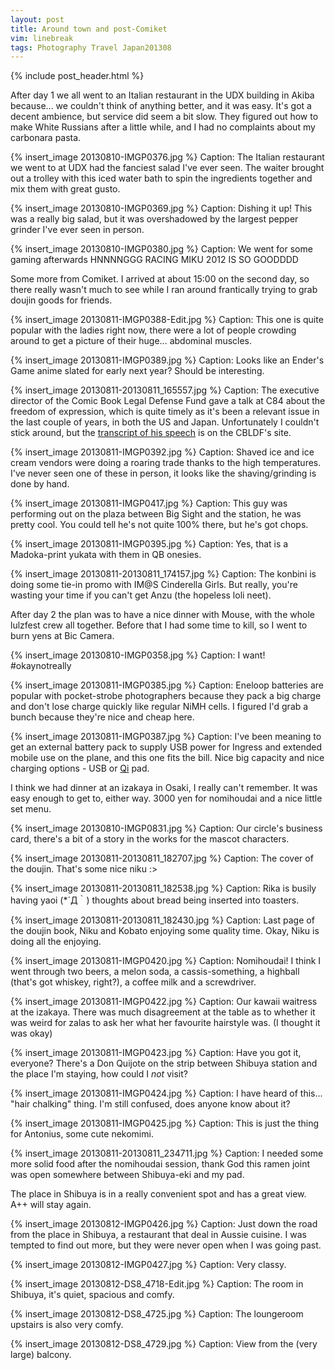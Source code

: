 ```yaml
---
layout: post
title: Around town and post-Comiket
vim: linebreak
tags: Photography Travel Japan201308
---
```


{% include post_header.html %}


After day 1 we all went to an Italian restaurant in the UDX building in Akiba because... we couldn't think of anything better, and it was easy. It's got a decent ambience, but service did seem a bit slow. They figured out how to make White Russians after a little while, and I had no complaints about my carbonara pasta.

{% insert_image 20130810-IMGP0376.jpg %}
Caption: The Italian restaurant we went to at UDX had the fanciest salad I've ever seen. The waiter brought out a trolley with this iced water bath to spin the ingredients together and mix them with great gusto.

{% insert_image 20130810-IMGP0369.jpg %}
Caption: Dishing it up! This was a really big salad, but it was overshadowed by the largest pepper grinder I've ever seen in person.

{% insert_image 20130810-IMGP0380.jpg %}
Caption: We went for some gaming afterwards HNNNNGGG RACING MIKU 2012 IS SO GOODDDD


Some more from Comiket. I arrived at about 15:00 on the second day, so there really wasn't much to see while I ran around frantically trying to grab doujin goods for friends.


{% insert_image 20130811-IMGP0388-Edit.jpg %}
Caption: This one is quite popular with the ladies right now, there were a lot of people crowding around to get a picture of their huge... abdominal muscles.

{% insert_image 20130811-IMGP0389.jpg %}
Caption: Looks like an Ender's Game anime slated for early next year? Should be interesting.

{% insert_image 20130811-20130811_165557.jpg %}
Caption: The executive director of the Comic Book Legal Defense Fund gave a talk at C84 about the freedom of expression, which is quite timely as it's been a relevant issue in the last couple of years, in both the US and Japan. Unfortunately I couldn't stick around, but the [transcript of his speech](http://cbldf.org/2013/08/cbldfs-comic-market-speech-on-manga-freedom/) is on the CBLDF's site.

{% insert_image 20130811-IMGP0392.jpg %}
Caption: Shaved ice and ice cream vendors were doing a roaring trade thanks to the high temperatures. I've never seen one of these in person, it looks like the shaving/grinding is done by hand.

{% insert_image 20130811-IMGP0417.jpg %}
Caption: This guy was performing out on the plaza between Big Sight and the station, he was pretty cool. You could tell he's not quite 100% there, but he's got chops.

{% insert_image 20130811-IMGP0395.jpg %}
Caption: Yes, that is a Madoka-print yukata with them in QB onesies.

{% insert_image 20130811-20130811_174157.jpg %}
Caption: The konbini is doing some tie-in promo with IM@S Cinderella Girls. But really, you're wasting your time if you can't get Anzu (the hopeless loli neet).



After day 2 the plan was to have a nice dinner with Mouse, with the whole lulzfest crew all together. Before that I had some time to kill, so I went to burn yens at Bic Camera.

{% insert_image 20130810-IMGP0358.jpg %}
Caption: I want! #okaynotreally

{% insert_image 20130811-IMGP0385.jpg %}
Caption: Eneloop batteries are popular with pocket-strobe photographers because they pack a big charge and don't lose charge quickly like regular NiMH cells. I figured I'd grab a bunch because they're nice and cheap here.

{% insert_image 20130811-IMGP0387.jpg %}
Caption: I've been meaning to get an external battery pack to supply USB power for Ingress and extended mobile use on the plane, and this one fits the bill. Nice big capacity and nice charging options - USB or [Qi](http://en.wikipedia.org/wiki/Qi_%28inductive_power_standard%29) pad.


I think we had dinner at an izakaya in Osaki, I really can't remember. It was easy enough to get to, either way. 3000 yen for nomihoudai and a nice little set menu.


{% insert_image 20130810-IMGP0831.jpg %}
Caption: Our circle's business card, there's a bit of a story in the works for the mascot characters.

{% insert_image 20130811-20130811_182707.jpg %}
Caption: The cover of the doujin. That's some nice niku :>

{% insert_image 20130811-20130811_182538.jpg %}
Caption: Rika is busily having yaoi (*´Д｀) thoughts about bread being inserted into toasters.

{% insert_image 20130811-20130811_182430.jpg %}
Caption: Last page of the doujin book, Niku and Kobato enjoying some quality time. Okay, Niku is doing all the enjoying.



{% insert_image 20130811-IMGP0420.jpg %}
Caption: Nomihoudai! I think I went through two beers, a melon soda, a cassis-something, a highball (that's got whiskey, right?), a coffee milk and a screwdriver.

{% insert_image 20130811-IMGP0422.jpg %}
Caption: Our kawaii waitress at the izakaya. There was much disagreement at the table as to whether it was weird for zalas to ask her what her favourite hairstyle was. (I thought it was okay)



{% insert_image 20130811-IMGP0423.jpg %}
Caption: Have you got it, everyone? There's a Don Quijote on the strip between Shibuya station and the place I'm staying, how could I *not* visit?

{% insert_image 20130811-IMGP0424.jpg %}
Caption: I have heard of this... "hair chalking" thing. I'm still confused, does anyone know about it?

{% insert_image 20130811-IMGP0425.jpg %}
Caption: This is just the thing for Antonius, some cute nekomimi.

{% insert_image 20130811-20130811_234711.jpg %}
Caption: I needed some more solid food after the nomihoudai session, thank God this ramen joint was open somewhere between Shibuya-eki and my pad.


The place in Shibuya is in a really convenient spot and has a great view. A++ will stay again.


{% insert_image 20130812-IMGP0426.jpg %}
Caption: Just down the road from the place in Shibuya, a restaurant that deal in Aussie cuisine. I was tempted to find out more, but they were never open when I was going past.

{% insert_image 20130812-IMGP0427.jpg %}
Caption: Very classy.

{% insert_image 20130812-DS8_4718-Edit.jpg %}
Caption: The room in Shibuya, it's quiet, spacious and comfy.

{% insert_image 20130812-DS8_4725.jpg %}
Caption: The loungeroom upstairs is also very comfy.

{% insert_image 20130812-DS8_4729.jpg %}
Caption: View from the (very large) balcony.


